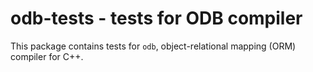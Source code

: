 # odb-tests - tests for ODB compiler

This package contains tests for `odb`, object-relational mapping (ORM)
compiler for C++.
